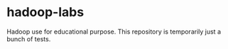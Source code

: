 # hadoop-labs
Hadoop use for educational purpose. This repository is temporarily just a bunch of tests.
